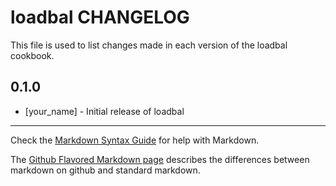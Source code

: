 loadbal CHANGELOG
=================

This file is used to list changes made in each version of the loadbal cookbook.

0.1.0
-----
- [your_name] - Initial release of loadbal

- - -
Check the [Markdown Syntax Guide](http://daringfireball.net/projects/markdown/syntax) for help with Markdown.

The [Github Flavored Markdown page](http://github.github.com/github-flavored-markdown/) describes the differences between markdown on github and standard markdown.
